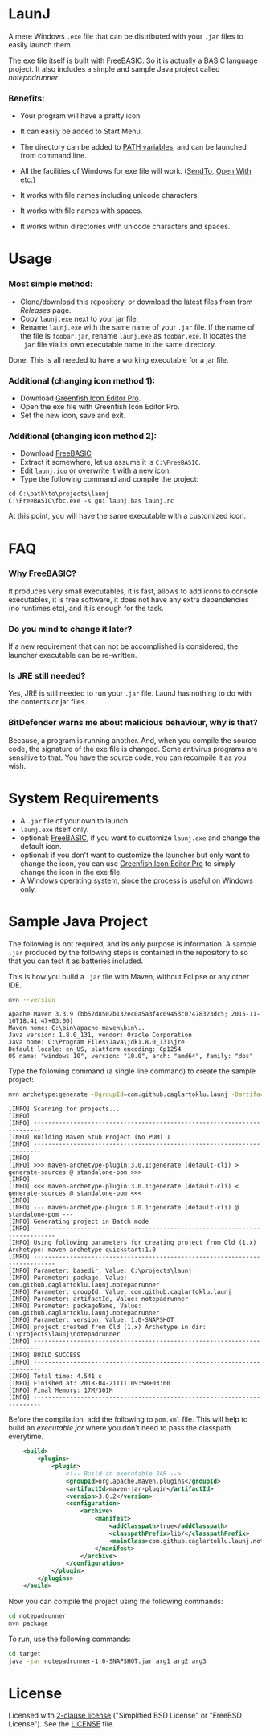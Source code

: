# LaunJ

A mere Windows `.exe` file that can be distributed with your `.jar` files to easily launch them.

The exe file itself is built with [FreeBASIC](https://freebasic.net/).
So it is actually a BASIC language project.
It also includes a simple and sample Java project called _notepadrunner_.



### Benefits:

- Your program will have a pretty icon.
- It can easily be added to Start Menu.
- The directory can be added to [PATH variables](https://www.java.com/en/download/help/path.xml), and can be launched from command line.
- All the facilities of Windows for exe file will work. ([SendTo](https://www.howtogeek.com/howto/windows-vista/customize-the-windows-vista-send-to-menu/), [Open With](https://techforluddites.com/windows-10-change-the-default-programs-for-opening-files/) etc.)

- It works with file names including unicode characters.
- It works with file names with spaces.
- It works within directories with unicode characters and spaces.



# Usage


### Most simple method:

- Clone/download this repository, or download the latest files from from _Releases_ page.
- Copy `launj.exe` next to your jar file.
- Rename `launj.exe` with the same name of your `.jar` file.
If the name of the file is `foobar.jar`, rename `launj.exe` as `foobar.exe`.
It locates the `.jar` file via its own executable name in the same directory.

Done.
This is all needed to have a working executable for a jar file.

### Additional (changing icon method 1):

- Download [Greenfish Icon Editor Pro](http://greenfishsoftware.org/gfie.php).
- Open the exe file with Greenfish Icon Editor Pro.
- Set the new icon, save and exit.

### Additional (changing icon method 2):

- Download [FreeBASIC](https://freebasic.net/)
- Extract it somewhere, let us assume it is `C:\FreeBASIC`.
- Edit `launj.ico` or overwrite it with a new icon.
- Type the following command and compile the project:

```
cd C:\path\to\projects\launj
C:\FreeBASIC\fbc.exe -s gui launj.bas launj.rc
```

At this point, you will have the same executable with a customized icon.


# FAQ

### Why FreeBASIC?

It produces very small executables, it is fast, allows to add icons to console executables, it is free software, it does not have any extra dependencies (no runtimes etc), and it is enough for the task.

### Do you mind to change it later?

If a new requirement that can not be accomplished is considered, the launcher executable can be re-written.

### Is JRE still needed?

Yes, JRE is still needed to run your `.jar` file.
LaunJ has nothing to do with the contents or jar files.


### BitDefender warns me about malicious behaviour, why is that?

Because, a program is running another.
And, when you compile the source code, the signature of the exe file is changed.
Some antivirus programs are sensitive to that.
You have the source code, you can recompile it as you wish.



# System Requirements

- A `.jar` file of your own to launch.
- `launj.exe` itself only.
- optional: [FreeBASIC](https://freebasic.net/), if you want to customize `launj.exe` and change the default icon.
- optional: if you don't want to customize the launcher but only want to change the icon, you can use [Greenfish Icon Editor Pro](http://greenfishsoftware.org/gfie.php) to simply change the icon in the exe file.
- A Windows operating system, since the process is useful on Windows only.



# Sample Java Project

The following is not required, and its only purpose is information.
A sample `.jar` produced by the following steps is contained in the repository to so that you can test it as batteries included.

This is how you build a `.jar` file with Maven, without Eclipse or any other IDE.


```sh
mvn --version
```

```
Apache Maven 3.3.9 (bb52d8502b132ec0a5a3f4c09453c07478323dc5; 2015-11-10T18:41:47+03:00)
Maven home: C:\bin\apache-maven\bin\..
Java version: 1.8.0_131, vendor: Oracle Corporation
Java home: C:\Program Files\Java\jdk1.8.0_131\jre
Default locale: en_US, platform encoding: Cp1254
OS name: "windows 10", version: "10.0", arch: "amd64", family: "dos"
```

Type the following command (a single line command) to create the sample project:

```sh
mvn archetype:generate -DgroupId=com.github.caglartoklu.launj -DartifactId=notepadrunner -Dpackage=com.github.caglartoklu.launj.notepadrunner -DarchetypeArtifactId=maven-archetype-quickstart -DinteractiveMode=false
```

```
[INFO] Scanning for projects...
[INFO]
[INFO] ------------------------------------------------------------------------
[INFO] Building Maven Stub Project (No POM) 1
[INFO] ------------------------------------------------------------------------
[INFO]
[INFO] >>> maven-archetype-plugin:3.0.1:generate (default-cli) > generate-sources @ standalone-pom >>>
[INFO]
[INFO] <<< maven-archetype-plugin:3.0.1:generate (default-cli) < generate-sources @ standalone-pom <<<
[INFO]
[INFO] --- maven-archetype-plugin:3.0.1:generate (default-cli) @ standalone-pom ---
[INFO] Generating project in Batch mode
[INFO] ----------------------------------------------------------------------------
[INFO] Using following parameters for creating project from Old (1.x) Archetype: maven-archetype-quickstart:1.0
[INFO] ----------------------------------------------------------------------------
[INFO] Parameter: basedir, Value: C:\projects\launj
[INFO] Parameter: package, Value: com.github.caglartoklu.launj.notepadrunner
[INFO] Parameter: groupId, Value: com.github.caglartoklu.launj
[INFO] Parameter: artifactId, Value: notepadrunner
[INFO] Parameter: packageName, Value: com.github.caglartoklu.launj.notepadrunner
[INFO] Parameter: version, Value: 1.0-SNAPSHOT
[INFO] project created from Old (1.x) Archetype in dir: C:\projects\launj\notepadrunner
[INFO] ------------------------------------------------------------------------
[INFO] BUILD SUCCESS
[INFO] ------------------------------------------------------------------------
[INFO] Total time: 4.541 s
[INFO] Finished at: 2018-04-21T11:09:58+03:00
[INFO] Final Memory: 17M/301M
[INFO] ------------------------------------------------------------------------
```


Before the compilation, add the following to `pom.xml` file.
This will help to build an _executable jar_ where you don't need to pass the classpath everytime.

```xml
    <build>
        <plugins>
            <plugin>
                <!-- Build an executable JAR -->
                <groupId>org.apache.maven.plugins</groupId>
                <artifactId>maven-jar-plugin</artifactId>
                <version>3.0.2</version>
                <configuration>
                    <archive>
                        <manifest>
                            <addClasspath>true</addClasspath>
                            <classpathPrefix>lib/</classpathPrefix>
                            <mainClass>com.github.caglartoklu.launj.notepadrunner.App</mainClass>
                        </manifest>
                    </archive>
                </configuration>
            </plugin>
        </plugins>
    </build>
```

Now you can compile the project using the following commands:

```sh
cd notepadrunner
mvn package
```

To run, use the following commands:

```sh
cd target
java -jar notepadrunner-1.0-SNAPSHOT.jar arg1 arg2 arg3
```



# License

Licensed with
[2-clause license](https://en.wikipedia.org/wiki/BSD_licenses#2-clause_license_.28.22Simplified_BSD_License.22_or_.22FreeBSD_License.22.29)
("Simplified BSD License" or "FreeBSD License").
See the
[LICENSE](LICENSE.txt) file.
